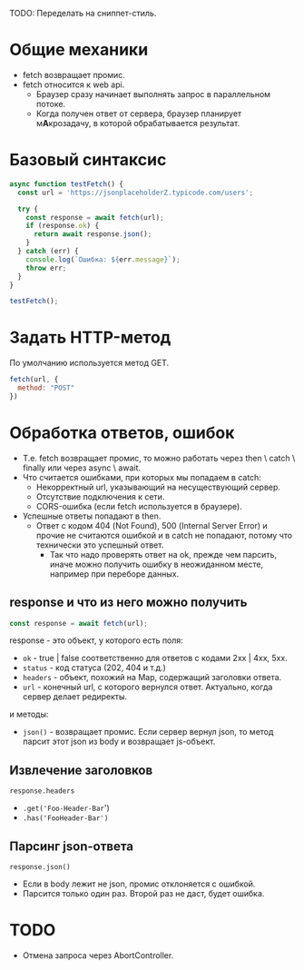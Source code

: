 TODO: Переделать на сниппет-стиль.

# Общие механики

* fetch возвращает промис.
* fetch относится к web api.
  * Браузер сразу начинает выполнять запрос в параллельном потоке.
  * Когда получен ответ от сервера, браузер планирует м**А**крозадачу, в которой обрабатывается результат.

# Базовый синтаксис

```javascript
async function testFetch() {
  const url = 'https://jsonplaceholderZ.typicode.com/users';

  try {
    const response = await fetch(url);
    if (response.ok) {
      return await response.json();
    }
  } catch (err) {
    console.log(`Ошибка: ${err.message}`);
    throw err;
  }
}

testFetch();
```















# Задать HTTP-метод

По умолчанию используется метод GET.

```javascript
fetch(url, {
  method: "POST"
})
```



# Обработка ответов, ошибок

* Т.е. fetch возвращает промис, то можно работать через then \ catch \ finally или через async \ await.
* Что считается ошибками, при которых мы попадаем в catch:
  * Некорректный url, указывающий на несуществующий сервер.
  * Отсутствие подключения к сети.
  * CORS-ошибка (если fetch используется в браузере).
* Успешные ответы попадают в then.
  * Ответ с кодом 404 (Not Found), 500 (Internal Server Error) и прочие не считаются ошибкой и в catch не попадают, потому что технически это успешный ответ.
    * Так что надо проверять ответ на ok, прежде чем парсить, иначе можно получить ошибку в неожиданном месте, например при переборе данных.

## response и что из него можно получить

```javascript
const response = await fetch(url);
```

response - это объект, у которого есть поля:

* `ok` - true | false соответственно для ответов с кодами 2xx | 4xx, 5xx.
* `status` - код статуса (202, 404 и т.д.)
* `headers` - объект, похожий на Map, содержащий заголовки ответа.
* `url` - конечный url, с которого вернулся ответ. Актуально, когда сервер делает редиректы.

 и методы:

* `json()` - возвращает промис. Если сервер вернул json, то метод парсит этот json из body и возвращает js-объект.

## Извлечение заголовков

`response.headers`

* `.get('Foo-Header-Bar`')
* `.has('FooHeader-Bar')`

## Парсинг json-ответа

`response.json()`

* Если в body лежит не json, промис отклоняется с ошибкой.
* Парсится только один раз. Второй раз не даст, будет ошибка.

# TODO

* Отмена запроса через AbortController.

